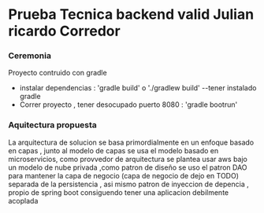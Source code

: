 # Prueba Tecnica backend valid Julian ricardo Corredor 

### Ceremonia
Proyecto contruido con gradle

* instalar dependencias : 'gradle build' o './gradlew build'  --tener instalado gradle
* Correr proyecto , tener desocupado puerto 8080 : 'gradle bootrun'

### Aquitectura propuesta

La arquitectura de solucion se basa primordialmente  en un enfoque basado en capas ,
junto al modelo de capas  se usa el modelo basado en microservicios, como provvedor de arquitectura 
se plantea usar aws bajo un modelo de  nube privada ,como patron de diseño se uso el patron DAO para mantener la capa de negocio (capa de negocio de dejo en 
TODO) separada de la persistencia , asi mismo patron de inyeccion de depencia , propio de spring boot consiguendo tener una aplicacion debilmente acoplada

